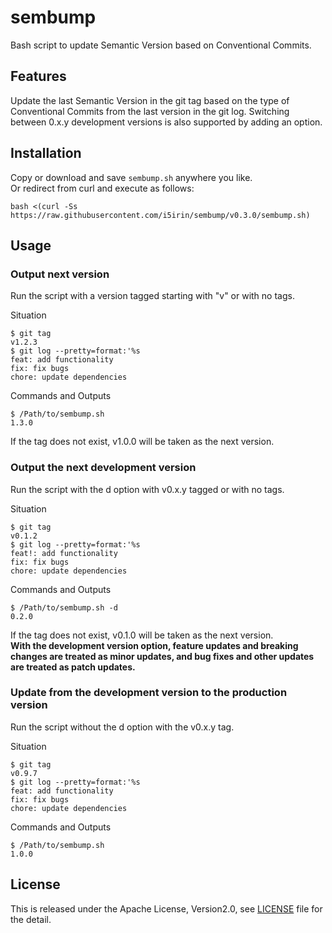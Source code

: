 # sembump

Bash script to update Semantic Version based on Conventional Commits.

## Features

Update the last Semantic Version in the git tag based on the type of Conventional Commits from the last version in the git log.
Switching between 0.x.y development versions is also supported by adding an option.

## Installation

Copy or download and save `sembump.sh` anywhere you like.  
Or redirect from curl and execute as follows:

```
bash <(curl -Ss https://raw.githubusercontent.com/i5irin/sembump/v0.3.0/sembump.sh)
```

## Usage

### Output next version

Run the script with a version tagged starting with "v" or with no tags.

Situation
```
$ git tag
v1.2.3
$ git log --pretty=format:'%s
feat: add functionality
fix: fix bugs
chore: update dependencies
```

Commands and Outputs
```
$ /Path/to/sembump.sh
1.3.0
```

If the tag does not exist, v1.0.0 will be taken as the next version.

### Output the next development version

Run the script with the d option with v0.x.y tagged or with no tags.

Situation
```
$ git tag
v0.1.2
$ git log --pretty=format:'%s
feat!: add functionality
fix: fix bugs
chore: update dependencies
```

Commands and Outputs
```
$ /Path/to/sembump.sh -d
0.2.0
```

If the tag does not exist, v0.1.0 will be taken as the next version.  
**With the development version option, feature updates and breaking changes are treated as minor updates, and bug fixes and other updates are treated as patch updates.**

### Update from the development version to the production version

Run the script without the d option with the v0.x.y tag.

Situation
```
$ git tag
v0.9.7
$ git log --pretty=format:'%s
feat: add functionality
fix: fix bugs
chore: update dependencies
```

Commands and Outputs
```
$ /Path/to/sembump.sh
1.0.0
```

## License

This is released under the Apache License, Version2.0, see [LICENSE](./LICENSE) file for the detail.
